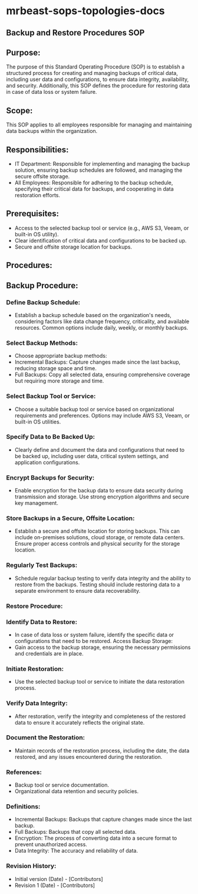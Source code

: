 # mrbeast-sops-topologies-docs

## Backup and Restore Procedures SOP
## Purpose:
The purpose of this Standard Operating Procedure (SOP) is to establish a structured process for creating and managing backups of critical data, including user data and configurations, to ensure data integrity, availability, and security. Additionally, this SOP defines the procedure for restoring data in case of data loss or system failure.
## Scope:
This SOP applies to all employees responsible for managing and maintaining data backups within the organization.
## Responsibilities:
- IT Department: Responsible for implementing and managing the backup solution, ensuring backup schedules are followed, and managing the secure offsite storage.
- All Employees: Responsible for adhering to the backup schedule, specifying their critical data for backups, and cooperating in data restoration efforts.
## Prerequisites:
- Access to the selected backup tool or service (e.g., AWS S3, Veeam, or built-in OS utility).
- Clear identification of critical data and configurations to be backed up.
- Secure and offsite storage location for backups.
## Procedures:
## Backup Procedure:
### Define Backup Schedule:
- Establish a backup schedule based on the organization's needs, considering factors like data change frequency, criticality, and available resources. Common options include daily, weekly, or monthly backups.
### Select Backup Methods:
- Choose appropriate backup methods:
- Incremental Backups: Capture changes made since the last backup, reducing storage space and time.
- Full Backups: Copy all selected data, ensuring comprehensive coverage but requiring more storage and time.
### Select Backup Tool or Service:
- Choose a suitable backup tool or service based on organizational requirements and preferences. Options may include AWS S3, Veeam, or built-in OS utilities.
### Specify Data to Be Backed Up:
- Clearly define and document the data and configurations that need to be backed up, including user data, critical system settings, and application configurations.
### Encrypt Backups for Security:
- Enable encryption for the backup data to ensure data security during transmission and storage. Use strong encryption algorithms and secure key management.
### Store Backups in a Secure, Offsite Location:
- Establish a secure and offsite location for storing backups. This can include on-premises solutions, cloud storage, or remote data centers. Ensure proper access controls and physical security for the storage location.
### Regularly Test Backups:
- Schedule regular backup testing to verify data integrity and the ability to restore from the backups. Testing should include restoring data to a separate environment to ensure data recoverability.
### Restore Procedure:
### Identify Data to Restore:
- In case of data loss or system failure, identify the specific data or configurations that need to be restored.
Access Backup Storage:
- Gain access to the backup storage, ensuring the necessary permissions and credentials are in place.
### Initiate Restoration:
- Use the selected backup tool or service to initiate the data restoration process.
### Verify Data Integrity:
- After restoration, verify the integrity and completeness of the restored data to ensure it accurately reflects the original state.
### Document the Restoration:
- Maintain records of the restoration process, including the date, the data restored, and any issues encountered during the restoration.
### References:
- Backup tool or service documentation.
- Organizational data retention and security policies.
### Definitions:
- Incremental Backups: Backups that capture changes made since the last backup.
- Full Backups: Backups that copy all selected data.
- Encryption: The process of converting data into a secure format to prevent unauthorized access.
- Data Integrity: The accuracy and reliability of data.
### Revision History:
- Initial version (Date) - [Contributors]
- Revision 1 (Date) - [Contributors]
